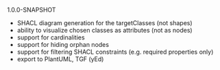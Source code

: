 1.0.0-SNAPSHOT
- SHACL diagram generation for the targetClasses (not shapes)
- ability to visualize chosen classes as attributes (not as nodes)
- support for cardinalities
- support for hiding orphan nodes
- support for filtering SHACL constraints  (e.g. required properties only)
- export to PlantUML, TGF (yEd)